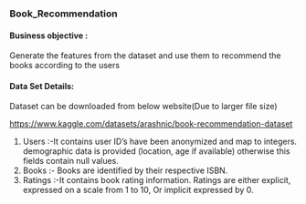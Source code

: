 ### Book_Recommendation


#### Business objective : 
Generate the features from the dataset and use them to  recommend the books according to the users 

#### Data Set Details:

Dataset can be downloaded from below website(Due to larger file size)

https://www.kaggle.com/datasets/arashnic/book-recommendation-dataset

1. Users :-It contains user ID’s have been anonymized and map to integers.  demographic data is provided (location, age if available) otherwise this fields  contain null values. 
2. Books :- Books are identified by their respective ISBN. 
3. Ratings :-It contains book rating information. Ratings are either explicit,  expressed on a scale from 1 to 10, Or implicit expressed by 0. 
